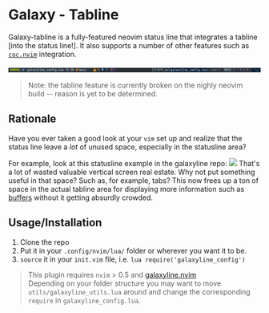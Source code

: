 # Galaxy - Tabline

Galaxy-tabline is a fully-featured neovim status line that integrates a tabline [into the status line!].
It also supports a number of other features such as [`coc.nvim`](https://github.com/neoclide/coc.nvim) integration.

![example](img/example.png)


> Note: the tabline feature is currently broken on the nighly neovim build -- reason is yet to be determined.

## Rationale
Have you ever taken a good look at your `vim` set up and realize that the status line leave a *lot* of unused space, especially in the statusline area?

For example, look at this statusline example in the galaxyline repo:
![](https://user-images.githubusercontent.com/60138143/103373409-8d131d00-4add-11eb-8dfc-40a37422f430.png)
That's a lot of wasted valuable vertical screen real estate. Why not put something useful in that space? 
Such as, for example, tabs?
This now frees up a ton of space in the actual tabline area for displaying more information such as [buffers](https://github.com/akinsho/bufferline.nvim) without it getting absurdly crowded.



## Usage/Installation

1. Clone the repo 
2. Put it in your `.config/nvim/lua/` folder or wherever you want it to be.
3. `source` it in your `init.vim` file, i.e. `lua require('galaxyline_config')`

> This plugin requires `nvim` > 0.5 and [galaxyline.nvim](https://github.com/NTBBloodbath/galaxyline.nvim)   
> Depending on your folder structure you may want to move `utils/galaxyline_utils.lua` around and change the corresponding `require` in `galaxyline_config.lua`.









